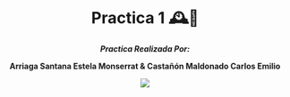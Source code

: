 <div align="center">

# **Practica 1** 🕰️🚀

</div>



<div align="center">
<b> <em> Practica Realizada Por: </em>

<b>Arriaga Santana Estela Monserrat  &  Castañón Maldonado Carlos Emilio

</div>


<div align="center">

[![](https://media.giphy.com/media/iwJMmqOiqzss0/giphy.gif)](https://www.youtube.com/watch?v=NVIbCvfkO3E)

</div>

